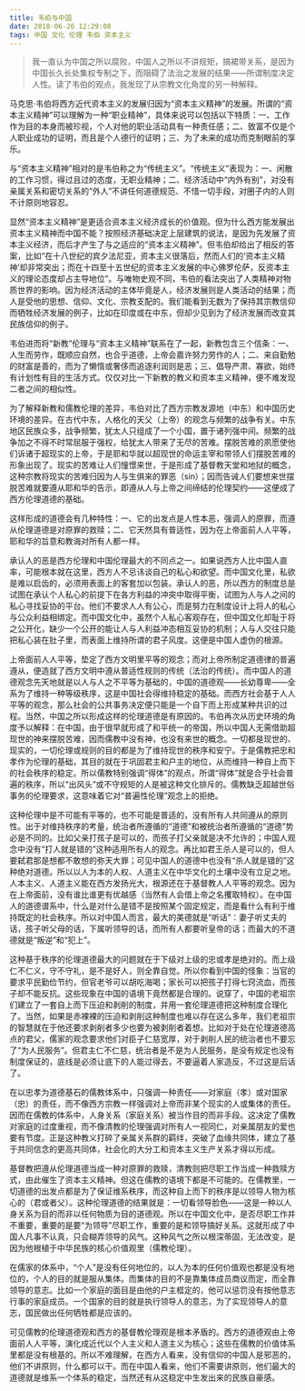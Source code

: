 ```yaml
---
title: 韦伯与中国
date: 2018-06-26 12:29:08
tags: 中国 文化 伦理 韦伯 资本主义
---
```



> 我一直认为中国之所以腐败，中国人之所以不讲规矩，搞裙带关系，是因为中国长久长处集权专制之下，而阻碍了法治之发展的结果——所谓制度决定人性。读了韦伯的观点，我发现了从宗教文化角度的另一种解释。



马克思·韦伯将西方近代资本主义的发展归因为“资本主义精神”的发展。所谓的“资本主义精神”可以理解为一种“职业精神”，具体来说可以包括以下特质：一、工作作为目的本身而被珍视，个人对他的职业活动具有一种责任感；二、致富不仅是个人职业成功的证明，而且是个人德行的证明；三、为了未来的成功而克制眼前的享乐。

与“资本主义精神”相对的是韦伯称之为“传统主义”。“传统主义”表现为：一、闲散的工作习惯，得过且过的态度，无职业精神；二、经济活动中“内外有别”，对没有亲属关系和密切关系的“外人”不讲任何道德规范、不惜一切手段，对圈子内的人则不计原则地容忍。

显然“资本主义精神”是更适合资本主义经济成长的价值观。但为什么西方能发展出资本主义精神而中国不能？按照经济基础决定上层建筑的说法，是因为先发展了资本主义经济，而后才产生了与之适应的“资本主义精神”。但韦伯却给出了相反的答案，比如“在十八世纪的宾夕法尼亚，资本主义很落后，然而人们的‘资本主义精神’却非常突出；而在十四至十五世纪的资本主义发展的中心佛罗伦萨，反资本主义的理论态度却占主导地位”。与唯物史观不同，韦伯的看法突出了人类精神对物质世界的影响。因为经济活动的主体毕竟是人，经济发展则是人类活动的结果；而人是受他的思想、信仰、文化、宗教支配的。我们能看到无数为了保持其宗教信仰而牺牲经济发展的例子，比如在印度或在中东，但却少见到为了经济发展而改变其民族信仰的例子。

韦伯进而将“新教”伦理与“资本主义精神”联系在了一起，新教包含三个信条：一、人生而劳作，既顺应自然，也合乎道德，上帝会嘉许努力劳作的人；二、来自勤勉的财富是善的，而为了懒惰或奢侈而追逐利润则是恶；三、倡导严肃、寡欲，始终有计划性有目的生活方式。仅仅对比一下新教的教义和资本主义精神，便不难发现二者之间的相似性。



为了解释新教和儒教伦理的差异，韦伯对比了西方宗教发源地（中东）和中国历史环境的差异。在古代中东，人格化的天父（上帝）的观念与频繁的战争有关。中东地区民族众多，战争频繁，犹太人只组成了一个小国，置于诸列强中间。频繁的战争加之不得不时常屈服于强权，给犹太人带来了无尽的苦难。摆脱苦难的夙愿使他们诉诸于超现实的上帝，于是耶和华就以超现世的命运主宰和带领人们摆脱苦难的形象出现了。现实的苦难让人们憧憬来世，于是形成了基督教天堂和地狱的概念，这种宗教将现实的苦难归因为人与生俱来的罪恶（sin）；因而告诫人们要想来世摆脱苦难就要遵从耶和华的告示，即遵从人与上帝之间缔结的伦理契约——这便成了西方伦理道德的基础。

这样形成的道德会有几种特性：一、它的出发点是人性本恶，强调人的原罪，而遵从伦理道德是对原罪的救赎；二、它天然具有普适性，因为在上帝面前人人平等，耶和华的旨意和教诲对所有人都一样。

承认人的恶是西方伦理和中国伦理最大的不同点之一。如果说西方人比中国人直率，可能根本就在这里，西方人不忌讳谈自己的私心和欲望。而中国文化里，私欲是难以启齿的，必须用表面上的客套加以包装。承认人的恶，所以西方的制度总是试图在承认个人私心的前提下在各方利益的冲突中取得平衡，试图为人与人之间的私心寻找妥协的平台。他们不要求人人有公心，而是努力在制度设计上将人的私心与公众利益相绑定。而中国文化中，虽然个人私心客观存在，但中国文化却耻于将之公开化，缺少一个公开的能让人与人利益冲态相互妥协的机制；人与人交往只能把私心装在肚子里，而表面上维持所谓的君子风度。这便是中国人虚伪的根源。



上帝面前人人平等，垫定了西方文明里平等的观念；而对上帝所制定道德律的普遍遵从，便造就了西方文明中遵从普适性规则的传统（法治的传统）。而中国人的道德观念先天地就是以人与人之不平等为基础的，中国的道德观——长幼尊卑——全系为了维持一种等级秩序，这是中国社会得维持稳定的基础。而西方社会基于人人平等的观念，那么社会的公共事务决定便只能是一个自下而上形成某种共识的过程。当然，中国之所以形成这样的伦理道德是有原因的。韦伯再次从历史环境的角度予以解释：在中国，由于很早就形成了和平统一的帝国，所以中国人无需借助超现世的神来摆脱苦难，因而儒教中没有神，也没有来世的概念。一切都是现世的、现实的，一切伦理或规则的目的都是为了维持现世的秩序和安宁。于是儒教把忠和孝作为伦理的基础，其目的就在于巩固君主和户主的地位，从而维持一种自上而下的社会秩序的稳定。所以儒教特别强调“得体”的观点，所谓“得体”就是合乎社会普遍的秩序，所以“出风头”或不守规矩的人是被这种文化排斥的。儒教缺乏超越世俗事务的伦理要求，这意味着它对“普遍性伦理”观念上的拒绝。

这种伦理中是不可能有平等的，也不可能是普适的，没有所有人共同遵从的原则性。出于对维持秩序的考量，统治者所遵循的“道德”和被统治者所遵循的“道德”势必是不同的。比如父亲打孩子是可以的，而孩子打父亲就是决不允许的；中国人观念中没有“打人就是错的”这种适用所有人的观念。再比如君王杀人是可以的，但人要弑君那是想都不敢想的弥天大罪；可见中国人的道德中也没有“杀人就是错的”这种绝对道德。所以以人为本的人权、人道主义在中华文化的土壤中没有立足之地。人本主义、人道主义能在西方发扬光大，根源还在于基督教人人平等的观念。因为在上帝面前，没有谁比谁更有优越感（当然有人会借上帝之名攫取特权）。在中国人的道德谱系中，什么是对什么是错不是按照某个固定规定，而是看什么有利于维持既定的社会秩序。所以对中国人而言，最大的美德就是“听话”：妻子听丈夫的话，孩子听父母的话，下属听领导的话，而所有人都要听皇帝的话；而最大的不道德就是“叛逆”和“犯上”。

这种基于秩序的伦理道德最大的问题就在于下级对上级的忠或孝是绝对的。而上级仁不仁义，守不守礼，是不是好人，则全靠自觉。所以你看到中国的怪象：当官的要求平民勤俭节约，但官老爷可以胡吃海喝；家长可以把孩子打得七窍流血，而孩子却不能反抗。这些现象在中国的语境下竟然都是合理的。说穿了，中国的老祖宗们建立了一套自上而下压迫和剥削的制度，并用一套伦理道德把这种制度合理化了。当然，如果是赤裸裸的压迫和剥削这种制度也难以存在这么多年，我们老祖宗的智慧就在于他还要求剥削者多少也要为被剥削者着想。比如对于处在伦理道德高点的君父，儒家的观念要求他们对臣子仁慈宽厚，对于剥削人民的统治者也不要忘了“为人民服务”。但君主仁不仁慈，统治者是不是为人民服务，是没有规定也没有制度保证的，底线是必须让底下的人能过得去，不要逼着人家造反，不过这是后话了。



在以忠孝为道德基石的儒教体系中，只强调一种责任——对家庭（孝）或对国家（忠）的责任，而不像西方宗教一样强调对上帝而非某个现实的人或集体的责任。因而在儒教的体系中，人身关系（家庭关系）被当作目的而非手段。这决定了儒教对家庭的过度重视，而不像清教的伦理强调对所有人一视同仁，对亲属朋友的爱也要有节度。正是这种教义打碎了亲属关系群的羁绊，突破了血缘共同体，建立了基于共同信念的更高共同体，社会化的大分工和资本主义生产关系才得以形成。

基督教把遵从伦理道德当成一种对原罪的救赎，清教则把尽职工作当成一种救赎方式，由此催生了资本主义精神。但这在儒教的语境下都是不可能的。在儒教里，一切道德的出发点都是为了保证维系秩序，而这种自上而下的秩序是以领导人物为核心的（君或者父）。这种伦理道德的结果就是：一切看领导脸色——这是一种以人身关系为目的而非以任何物质为目的道德观。所以在中国文化中，是否尽职工作并不重要，重要的是要“为领导”尽职工作，重要的是和领导搞好关系。这就形成了中国人凡事不认真，只会糊弄领导的风气。这种风气之所以根深蒂固，无法改变，是因为他根植于中华民族的核心价值观里（儒教伦理）。

在儒家的体系中，“个人”是没有任何地位的，以人为本的任何价值观也都是没有地位的，个人的目的就是服从集体。而集体的目的不是靠集体成员商议而定，而全靠领导的意志。比如一个家庭的面目是由他的户主框定的，他可以惩罚没有按他意志行事的家庭成员。一个国家的目的就是执行领导人的意志，为了实现领导人的意志，国民做出任何牺牲都是应该的。

可见儒教的伦理道德观和西方的基督教伦理观是根本矛盾的。西方的道德观由上帝面前人人平等，演化成近代以个人主义和人道主义为核心；这些在儒教的价值体系里都是没有根基的。所以不难理解，在西方人看来，没有信仰的中国人是邪恶的，他们不讲原则，什么都可以干。而在中国人看来，他们不需要讲原则，他们最大的道德就是维系一个体系的稳定，当然还有从这稳定中生发出来的民族自豪感。
